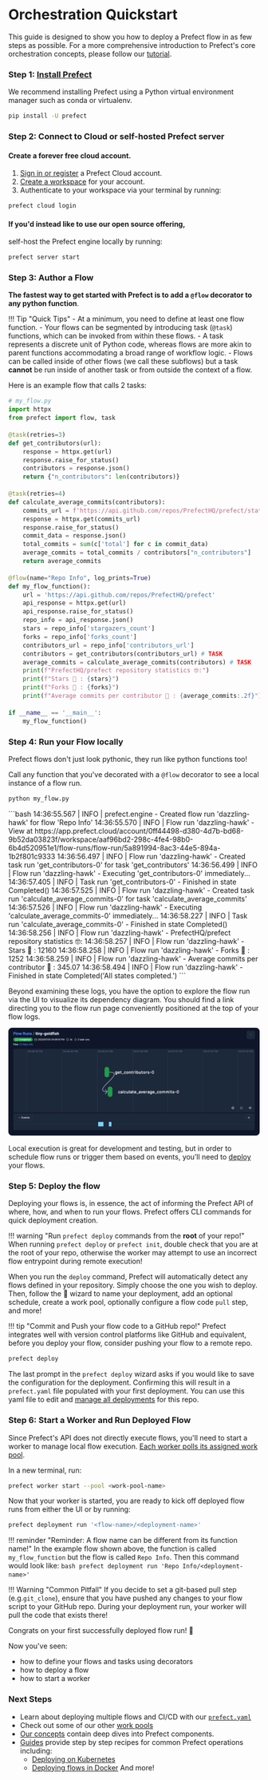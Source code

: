 # Orchestration Quickstart

This guide is designed to show you how to deploy a Prefect flow in as few steps as possible. For a more comprehensive introduction to Prefect's core orchestration concepts, please follow our [tutorial](/tutorial/index/).

### Step 1: [Install Prefect](/getting-started/installation/)

We recommend installing Prefect using a Python virtual environment manager such as conda or virtualenv.

```bash 
pip install -U prefect
```
### Step 2: Connect to Cloud or self-hosted Prefect server
#### Create a forever free cloud account.

1. [Sign in or register](#sign-in-or-register) a Prefect Cloud account.
2. [Create a workspace](#create-a-workspace) for your account.
3. Authenticate to your workspace via your terminal by running:

```bash
prefect cloud login
```


#### If you'd instead like to use our open source offering, 

self-host the Prefect engine locally by running:

```bash
prefect server start
```

### Step 3: Author a Flow
**The fastest way to get started with Prefect is to add a `@flow` decorator to any python function**.

!!! Tip "Quick Tips"
    - At a minimum, you need to define at least one flow function.
    - Your flows can be segmented by introducing task (`@task`) functions, which can be invoked from within these flows.
    - A task represents a discrete unit of Python code, whereas flows are more akin to parent functions accommodating a broad range of workflow logic.
    - Flows can be called inside of other flows (we call these subflows) but a task **cannot** be run inside of another task or from outside the context of a flow.

Here is an example flow that calls 2 tasks:

```python
# my_flow.py
import httpx
from prefect import flow, task

@task(retries=3)
def get_contributors(url):
    response = httpx.get(url)
    response.raise_for_status()
    contributors = response.json()
    return {"n_contributors": len(contributors)}

@task(retries=4)
def calculate_average_commits(contributors):
    commits_url = f'https://api.github.com/repos/PrefectHQ/prefect/stats/contributors'
    response = httpx.get(commits_url)
    response.raise_for_status()
    commit_data = response.json()
    total_commits = sum(c['total'] for c in commit_data)
    average_commits = total_commits / contributors["n_contributors"]
    return average_commits

@flow(name="Repo Info", log_prints=True)
def my_flow_function():
    url = 'https://api.github.com/repos/PrefectHQ/prefect'
    api_response = httpx.get(url)
    api_response.raise_for_status()
    repo_info = api_response.json()
    stars = repo_info['stargazers_count']
    forks = repo_info['forks_count']
    contributors_url = repo_info['contributors_url']
    contributors = get_contributors(contributors_url) # TASK
    average_commits = calculate_average_commits(contributors) # TASK
    print(f"PrefectHQ/prefect repository statistics 🤓:")
    print(f"Stars 🌠 : {stars}")
    print(f"Forks 🍴 : {forks}")
    print(f"Average commits per contributor 💌 : {average_commits:.2f}")

if __name__ == '__main__':
    my_flow_function()
```

### Step 4: Run your Flow locally
Prefect flows don't just look pythonic, they run like python functions too! 

Call any function that you've decorated with a `@flow` decorator to see a local instance of a flow run.

```bash
python my_flow.py
``` 

<div class="terminal">
```bash
14:36:55.567 | INFO    | prefect.engine - Created flow run 'dazzling-hawk' for flow 'Repo Info'
14:36:55.570 | INFO    | Flow run 'dazzling-hawk' - View at https://app.prefect.cloud/account/0ff44498-d380-4d7b-bd68-9b52da03823f/workspace/aaf96bd2-298c-4fe4-98b0-6b4d520951e1/flow-runs/flow-run/5a891994-8ac3-44e5-894a-1b2f801c9333
14:36:56.497 | INFO    | Flow run 'dazzling-hawk' - Created task run 'get_contributors-0' for task 'get_contributors'
14:36:56.499 | INFO    | Flow run 'dazzling-hawk' - Executing 'get_contributors-0' immediately...
14:36:57.405 | INFO    | Task run 'get_contributors-0' - Finished in state Completed()
14:36:57.525 | INFO    | Flow run 'dazzling-hawk' - Created task run 'calculate_average_commits-0' for task 'calculate_average_commits'
14:36:57.526 | INFO    | Flow run 'dazzling-hawk' - Executing 'calculate_average_commits-0' immediately...
14:36:58.227 | INFO    | Task run 'calculate_average_commits-0' - Finished in state Completed()
14:36:58.256 | INFO    | Flow run 'dazzling-hawk' - PrefectHQ/prefect repository statistics 🤓:
14:36:58.257 | INFO    | Flow run 'dazzling-hawk' - Stars 🌠 : 12160
14:36:58.258 | INFO    | Flow run 'dazzling-hawk' - Forks 🍴 : 1252
14:36:58.259 | INFO    | Flow run 'dazzling-hawk' - Average commits per contributor 💌 : 345.07
14:36:58.494 | INFO    | Flow run 'dazzling-hawk' - Finished in state Completed('All states completed.')
```
</div>


Beyond examining these logs, you have the option to explore the flow run via the UI to visualize its dependency diagram. You should find a link directing you to the flow run page conveniently positioned at the top of your flow logs.

![Alt text](flow_run_diagram.png)

Local execution is great for development and testing, but in order to schedule flow runs or trigger them based on events, you’ll need to [deploy](/tutorial/deployments/) your flows.


### Step 5: Deploy the flow

Deploying your flows is, in essence, the act of informing the Prefect API of where, how, and when to run your flows. Prefect offers CLI commands for quick deployment creation.

!!! warning "Run `prefect deploy` commands from the **root** of your repo!"
    When running `prefect deploy` or `prefect init`, double check that you are at the root of your repo, otherwise the worker may attempt to use an incorrect flow entrypoint during remote execution!

When you run the `deploy` command, Prefect will automatically detect any flows defined in your repository. Simply choose the one you wish to deploy. Then, follow the 🧙 wizard to name your deployment, add an optional schedule, create a work pool, optionally configure a flow code `pull` step, and more!

!!! tip "Commit and Push your flow code to a GitHub repo!"
    Prefect integrates well with version control platforms like GitHub and equivalent, before you deploy your flow, consider pushing your flow to a remote repo. 

```bash
prefect deploy
```
The last prompt in the `prefect deploy` wizard asks if you would like to save the configuration for the deployment. Confirming this will result in a `prefect.yaml` file populated with your first deployment. You can use this yaml file to edit and [manage all deployments](/concepts/deployments-ux/) for this repo.

### Step 6: Start a Worker and Run Deployed Flow

Since Prefect's API does not directly execute flows, you'll need to start a worker to manage local flow execution. [Each worker polls its assigned work pool](https://docs.prefect.io/2.10.18/tutorial/deployments/#why-work-pools-and-workers).

In a new terminal, run:
```bash
prefect worker start --pool <work-pool-name>
```

Now that your worker is started, you are ready to kick off deployed flow runs from either the UI or by running:

```bash
prefect deployment run '<flow-name>/<deployment-name>'
```

!!! reminder "Reminder: A flow name can be different from its function name!"
    In the example flow shown above, the function is called `my_flow_function` but the flow is called `Repo Info`. Then this command would look like:
    ```bash
    prefect deployment run 'Repo Info/<deployment-name>'
    ```


!!! Warning "Common Pitfall"
    If you decide to set a git-based pull step (e.g.`git_clone`), ensure that you have pushed any changes to your flow script to your GitHub repo. During your deployment run, your worker will pull the code that exists there!

Congrats on your first successfully deployed flow run! 🎉

Now you've seen:

- how to define your flows and tasks using decorators
- how to deploy a flow
- how to start a worker

### Next Steps

- Learn about deploying multiple flows and CI/CD with our [`prefect.yaml`](/concepts/projects/#the-prefect-yaml-file)
- Check out some of our other [work pools](/concepts/work-pools/)
- [Our concepts](/concepts/) contain deep dives into Prefect components.
- [Guides](/guides/) provide step by step recipes for common Prefect operations including:
    - [Deploying on Kubernetes](/guides/deployment/helm-worker/)
    - [Deploying flows in Docker](/guides/deployment/docker/)
And more!